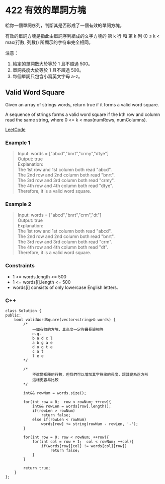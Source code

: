 # 422 有效的單詞方塊

給你一個單詞序列，判斷其是否形成了一個有效的單詞方塊。

有效的單詞方塊是指此由單詞序列組成的文字方塊的 第 k 行 和 第 k 列 (0 ≤ k < max(行數, 列數)) 所顯示的字符串完全相同。

注意：

1. 給定的單詞數大於等於 1 且不超過 500。
2. 單詞長度大於等於 1 且不超過 500。
3. 每個單詞只包含小寫英文字母 a-z。

##  Valid Word Square

Given an array of strings words, return true if it forms a valid word square.

A sequence of strings forms a valid word square if the kth row and column read the same string, where 0 <= k < max(numRows, numColumns).

[LeetCode](https://leetcode.cn/problems/valid-word-square/)

### Example 1

>Input: words = ["abcd","bnrt","crmy","dtye"]  
Output: true  
Explanation:  
The 1st row and 1st column both read "abcd".  
The 2nd row and 2nd column both read "bnrt".  
The 3rd row and 3rd column both read "crmy".  
The 4th row and 4th column both read "dtye".  
Therefore, it is a valid word square.  

### Example 2

> Input: words = ["abcd","bnrt","crm","dt"]  
Output: true  
Explanation:  
The 1st row and 1st column both read "abcd".  
The 2nd row and 2nd column both read "bnrt".  
The 3rd row and 3rd column both read "crm".  
The 4th row and 4th column both read "dt".  
Therefore, it is a valid word square.  


### Constraints

* 1 <= words.length <= 500
* 1 <= words[i].length <= 500
* words[i] consists of only lowercase English letters.


### C++ 

```
class Solution {
public:
    bool validWordSquare(vector<string>& words) {
        /*
            一個有效的方塊，其高度一定與最長邊相等
            e.g.
            b a d c l
            a b g a e 
            d o g t e
            c a t   
            l e e 
        */

        /*
            不改變矩陣的行數，但我們可以增加其字符串的長度，讓其變為正方形
            這樣更容易比較
        */

        int&& rowNum = words.size();        

        for(int row = 0;  row < rowNum; ++row){
            int&& rowLen = words[row].length();
            if(rowLen > rowNum)
                return false;
            else if(rowLen < rowNum)
                words[row] += string(rowNum - rowLen, '-');
        }

        for(int row = 0; row < rowNum; ++row){
            for(int col = row + 1;  col < rowNum; ++col){
                if(words[row][col] != words[col][row])
                    return false;
            }
        }

        return true;
    }
};
```